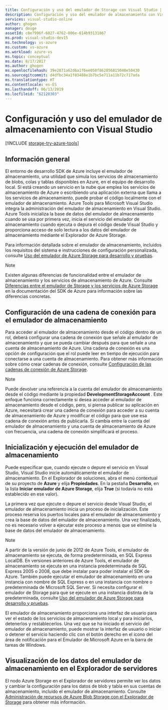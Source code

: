 ```yaml
---
title: Configuración y uso del emulador de Storage con Visual Studio | Microsoft Docs
description: Configuración y uso del emulador de almacenamiento con Visual Studio
services: visual-studio-online
author: ghogen
manager: douge
assetId: c8e7996f-6027-4762-806e-614b93131867
ms.prod: visual-studio-dev15
ms.technology: vs-azure
ms.custom: vs-azure
ms.workload: azure-vs
ms.topic: conceptual
ms.date: 8/17/2017
ms.author: ghogen
ms.openlocfilehash: 39e2071a62d6a1f6ee050f862856815048e50430
ms.sourcegitcommit: d4dfbc34a1f03488e1b7bc5e711a11b72c717ada
ms.translationtype: HT
ms.contentlocale: es-ES
ms.lasthandoff: 06/13/2019
ms.locfileid: "62128303"
---
```

# <a name="configuring-and-using-the-storage-emulator-with-visual-studio"></a>Configuración y uso del emulador de almacenamiento con Visual Studio
[!INCLUDE [storage-try-azure-tools](../includes/storage-try-azure-tools.md)]

## <a name="overview"></a>Información general
El entorno de desarrollo SDK de Azure incluye el emulador de almacenamiento, una utilidad que simula los servicios de almacenamiento de blobs, colas y tablas disponibles en Azure, en el equipo de desarrollo local. Si está creando un servicio en la nube que emplea los servicios de almacenamiento de Azure o escribiendo una aplicación externa que llama a los servicios de almacenamiento, puede probar el código localmente con el emulador de almacenamiento. Azure Tools para Microsoft Visual Studio integra la administración del emulador de almacenamiento en Visual Studio. Azure Tools inicializa la base de datos del emulador de almacenamiento cuando se usa por primera vez, inicia el servicio del emulador de almacenamiento cuando ejecuta o depura el código desde Visual Studio y proporciona acceso de solo lectura a los datos del emulador de almacenamiento mediante el Explorador de Azure Storage.

Para información detallada sobre el emulador de almacenamiento, incluidos los requisitos del sistema e instrucciones de configuración personalizada, consulte [Uso del emulador de Azure Storage para desarrollo y pruebas](storage/common/storage-use-emulator.md).

> [!NOTE]
> Existen algunas diferencias de funcionalidad entre el emulador de almacenamiento y los servicios de almacenamiento de Azure. Consulte [Diferencias entre el emulador de Storage y los servicios de Azure Storage](storage/common/storage-use-emulator.md) en la documentación del SDK de Azure para información sobre las diferencias concretas.
> 
> 

## <a name="configuring-a-connection-string-for-the-storage-emulator"></a>Configuración de una cadena de conexión para el emulador de almacenamiento
Para acceder al emulador de almacenamiento desde el código dentro de un rol, deberá configurar una cadena de conexión que señale al emulador de almacenamiento y que se pueda cambiar después para que señale a una cuenta de almacenamiento de Azure. Una cadena de conexión es una opción de configuración que el rol puede leer en tiempo de ejecución para conectarse a una cuenta de almacenamiento. Para obtener más información sobre cómo crear cadenas de conexión, consulte [Configuración de las cadenas de conexión de Azure Storage](/azure/storage/common/storage-configure-connection-string).

> [!NOTE]
> Puede devolver una referencia a la cuenta del emulador de almacenamiento desde el código mediante la propiedad **DevelopmentStorageAccount** . Este enfoque funciona correctamente si desea acceder al emulador de almacenamiento desde el código, pero, si piensa publicar su aplicación en Azure, necesitará crear una cadena de conexión para acceder a su cuenta de almacenamiento de Azure y modificar el código para que use esa cadena de conexión antes de publicarla. Si cambia entre la cuenta del emulador de almacenamiento y una cuenta de almacenamiento de Azure con frecuencia, una cadena de conexión simplificará el proceso.
> 
> 

## <a name="initializing-and-running-the-storage-emulator"></a>Inicialización y ejecución del emulador de almacenamiento
Puede especificar que, cuando ejecute o depure el servicio en Visual Studio, Visual Studio inicie automáticamente el emulador de almacenamiento. En el Explorador de soluciones, abra el menú contextual de su proyecto de **Azure** y elija **Propiedades**. En la pestaña **Desarrollo**, en la lista **Iniciar emulador de Azure Storage**, elija **True** (si todavía no está establecido en ese valor).

La primera vez que ejecute o depure el servicio desde Visual Studio, el emulador de almacenamiento inicia un proceso de inicialización. Este proceso reserva los puertos locales para el emulador de almacenamiento y crea la base de datos del emulador de almacenamiento. Una vez finalizado, no es necesario volver a ejecutar este proceso a menos que se elimine la base de datos del emulador de almacenamiento.

> [!NOTE]
> A partir de la versión de junio de 2012 de Azure Tools, el emulador de almacenamiento se ejecuta, de forma predeterminada, en SQL Express LocalDB. En versiones anteriores de Azure Tools, el emulador de almacenamiento se ejecuta en una instancia predeterminada de SQL Express 2005 o 2008, que debe instalar para poder instalar el SDK de Azure. También puede ejecutar el emulador de almacenamiento en una instancia con nombre de SQL Express o en una instancia con nombre o predeterminada de Microsoft SQL Server. Si necesita configurar el emulador de Storage para que se ejecute en una instancia distinta de la predeterminada, consulte [Uso del emulador de Azure Storage para desarrollo y pruebas](storage/common/storage-use-emulator.md).
> 
> 

El emulador de almacenamiento proporciona una interfaz de usuario para ver el estado de los servicios de almacenamiento local y para iniciarlos, detenerlos y restablecerlos. Una vez que se ha iniciado el servicio del emulador de almacenamiento, puede mostrar la interfaz de usuario o iniciar o detener el servicio haciendo clic con el botón derecho en el icono del área de notificación para el Emulador de Microsoft Azure en la barra de tareas de Windows.

## <a name="viewing-storage-emulator-data-in-server-explorer"></a>Visualización de los datos del emulador de almacenamiento en el Explorador de servidores
El nodo Azure Storage en el Explorador de servidores permite ver los datos y cambiar la configuración para los datos de blob y tabla en sus cuentas de almacenamiento, incluido el emulador de almacenamiento. Consulte [Administración de recursos de Azure Blob Storage con el Explorador de Storage](https://docs.microsoft.com/azure/vs-azure-tools-storage-explorer-blobs) para obtener más información.

